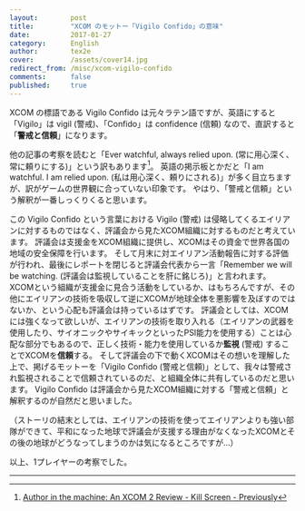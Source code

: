 ```yaml
---
layout:        post
title:         "XCOM のモットー「Vigilo Confido」の意味"
date:          2017-01-27
category:      English
author:        tex2e
cover:         /assets/cover14.jpg
redirect_from: /misc/xcom-vigilo-confido
comments:      false
published:     true
---
```


XCOM の標語である Vigilo Confido は元々ラテン語ですが、英語にすると「Vigilo」は vigil (警戒)、「Confido」は confidence (信頼) なので、直訳すると「**警戒と信頼**」になります。

他の記事の考察を読むと「Ever watchful, always relied upon. (常に用心深く、常に頼りにする)」という訳もあります[^1]。
英語の掲示板とかだと「I am watchful. I am relied upon. (私は用心深く、頼りにされる)」が多く目立ちますが、訳がゲームの世界観に合っていない印象です。
やはり、「警戒と信頼」という解釈が一番しっくりくると思います。

この Vigilo Confido という言葉における Vigilo (警戒) は侵略してくるエイリアンに対するものではなく、評議会から見たXCOM組織に対するものだと考えています。
評議会は支援金をXCOM組織に提供し、XCOMはその資金で世界各国の地域の安全保障を行います。
そして月末に対エイリアン活動報告に対する評価が行われ、最後にレポートを閉じると評議会代表から一言「Remember we will be watching. (評議会は監視していることを肝に銘じろ)」と言われます。
XCOMという組織が支援金に見合う活動をしているか、はもちろんですが、その他にエイリアンの技術を吸収して逆にXCOMが地球全体を悪影響を及ぼすのではないか、という心配も評議会は持っているはずです。
評議会としては、XCOMには強くなって欲しいが、エイリアンの技術を取り入れる（エイリアンの武器を使用したり、サイオニックやサイキックといったPSI能力を使用する）ことは心配な部分でもあるので、正しく技術・能力を使用しているか**監視** (警戒) することでXCOMを**信頼**する。
そして評議会の下で動くXCOMはその想いを理解した上で、掲げるモットーを「Vigilo Confido (警戒と信頼)」として、我々は警戒され監視されることで信頼されているのだ、と組織全体に共有しているのだと思います。
Vigilo Confido は評議会から見たXCOM組織に対する「警戒と信頼」と解釈するのが自然だと思いました。

（ストーリの結末としては、エイリアンの技術を使ってエイリアンよりも強い部隊ができて、平和になった地球で評議会が支援する理由がなくなったXCOMとその後の地球がどうなってしまうのかは気になるところですが...）

以上、1プレイヤーの考察でした。

---

[^1]: [Author in the machine: An XCOM 2 Review - Kill Screen - Previously](https://killscreen.com/previously/articles/author-in-the-machine-an-xcom-2-review/)
